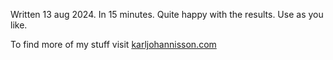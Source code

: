 Written 13 aug 2024. In 15 minutes. Quite happy with the results. Use as you like.

To find more of my stuff visit [karljohannisson.com](https://karljohannisson.com)